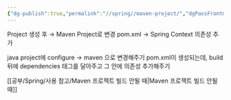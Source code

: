 ```yaml
---
{"dg-publish":true,"permalink":"//spring//maven-project/","dgPassFrontmatter":true}
---
```



Project 생성 후 → Maven Project로 변경
pom.xml → Spring Context 의존성 추가

java project에 configure → maven 으로 변경해주기
pom.xml이 생성되는데, build 뒤에 dependencies 태그를 달아주고 그 안에 의존성 추가해주기

[[공부/Spring/사용 참고/Maven 프로젝트 빌드 안될 때\|Maven 프로젝트 빌드 안될 때]]